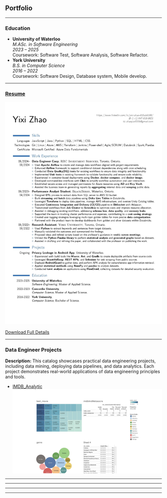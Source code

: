 ## Portfolio

---
### Education
- **University of Waterloo**  
  *M.ASc. in Software Engineering*  
  *2023 – 2025*  
  Coursework: Software Test, Software Analysis, Software Refactor.
- **York University**  
  *B.S. in Computer Science*  
  *2016 – 2022*  
  Coursework: Software Design, Database system, Mobile develop.

---
### [Resume](resume/Frank_s_Resume_10.pdf)

[![Resume Preview](resume/Frank_s_Resume_10.jpg?raw=true)](resume/Frank_s_Resume_10.pdf)

[Download Full Details](resume/Frank_s_Resume_10.pdf)

---
### Data Engineer Projects
**Description:** This catalog showcases practical data engineering projects, including data mining, deploying data pipelines, and data analytics. Each project demonstrates real-world applications of data engineering principles and tools.
- [IMDB_Analytic](https://github.com/FrankZhaoYX/imdb_analytic)
  <img src="/images/imdb_analytic.jpg?raw=true"/>
  
---
<!-- - [Project 2 Title](http://example.com/)
- [Project 3 Title](http://example.com/)
- [Project 4 Title](http://example.com/)
- [Project 5 Title](http://example.com/) -->


<!-- [Data Engineer related](/data_engineer_related_page)
<img src="/images/imdb_analytic.jpg?raw=true"/>

---
[Python Focused](/pdf/sample_presentation.pdf)
<img src="images/dummy_thumbnail.jpg?raw=true"/>

---
[Thesis progression](http://example.com/)
<img src="images/dummy_thumbnail.jpg?raw=true"/> -->

---

<!-- ### Category Name 2

- [Project 1 Title](http://example.com/)
- [Project 2 Title](http://example.com/)
- [Project 3 Title](http://example.com/)
- [Project 4 Title](http://example.com/)
- [Project 5 Title](http://example.com/) -->

---




---
